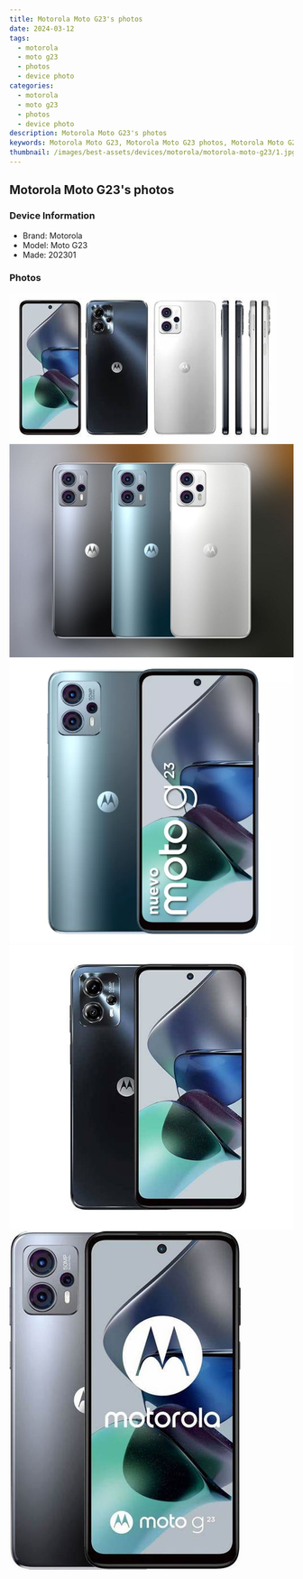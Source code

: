 ```yaml
---
title: Motorola Moto G23's photos
date: 2024-03-12
tags: 
  - motorola
  - moto g23
  - photos
  - device photo
categories: 
  - motorola
  - moto g23
  - photos
  - device photo
description: Motorola Moto G23's photos
keywords: Motorola Moto G23, Motorola Moto G23 photos, Motorola Moto G23 device photo
thumbnail: /images/best-assets/devices/motorola/motorola-moto-g23/1.jpg
---
```


## Motorola Moto G23's photos

### Device Information

- Brand: Motorola
- Model: Moto G23
- Made: 202301

### Photos

![/images/best-assets/devices/motorola/motorola-moto-g23/1.jpg](/images/best-assets/devices/motorola/motorola-moto-g23/1.jpg)
![/images/best-assets/devices/motorola/motorola-moto-g23/2.jpg](/images/best-assets/devices/motorola/motorola-moto-g23/2.jpg)
![/images/best-assets/devices/motorola/motorola-moto-g23/3.jpg](/images/best-assets/devices/motorola/motorola-moto-g23/3.jpg)
![/images/best-assets/devices/motorola/motorola-moto-g23/4.jpg](/images/best-assets/devices/motorola/motorola-moto-g23/4.jpg)
![/images/best-assets/devices/motorola/motorola-moto-g23/5.jpg](/images/best-assets/devices/motorola/motorola-moto-g23/5.jpg)
